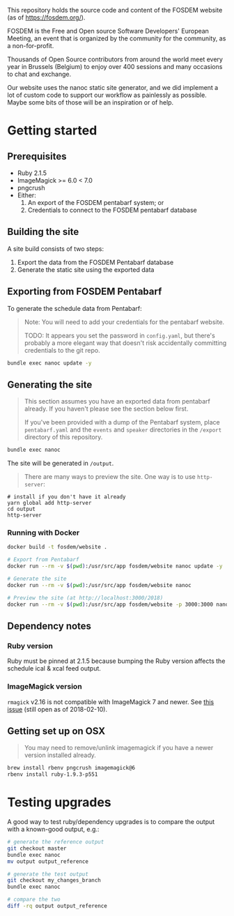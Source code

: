 This repository holds the source code and content of the FOSDEM website (as of https://fosdem.org/).

FOSDEM is the Free and Open source Software Developers' European Meeting,
an event that is organized by the community for the community, as a non-for-profit.

Thousands of Open Source contributors from around the world meet every year in Brussels (Belgium)
to enjoy over 400 sessions and many occasions to chat and exchange.

Our website uses the nanoc static site generator, and we did implement a lot of custom
code to support our workflow as painlessly as possible.
Maybe some bits of those will be an inspiration or of help.

# Getting started

## Prerequisites

- Ruby 2.1.5
- ImageMagick >= 6.0 < 7.0
- pngcrush
- Either:
  1. An export of the FOSDEM pentabarf system; or
  2. Credentials to connect to the FOSDEM pentabarf database


## Building the site

A site build consists of two steps:

1. Export the data from the FOSDEM Pentabarf database
2. Generate the static site using the exported data

## Exporting from FOSDEM Pentabarf

To generate the schedule data from Pentabarf:

> Note: You will need to add your credentials for the pentabarf website.
>
> TODO: It appears you set the password in `config.yaml`, but there's probably a more elegant way that doesn't risk accidentally committing credentials to the git repo.

```bash
bundle exec nanoc update -y
```

## Generating the site

> This section assumes you have an exported data from pentabarf already. If you haven't please see the section below first.
> 
> If you've been provided with a dump of the Pentabarf system, place `pentabarf.yaml` and the `events` and `speaker` directories in the `/export` directory of this repository.

```bash
bundle exec nanoc
```

The site will be generated in `/output`.

> There are many ways to preview the site. One way is to use `http-server`:

```
# install if you don't have it already
yarn global add http-server
cd output 
http-server
```

### Running with Docker

```bash
docker build -t fosdem/website .

# Export from Pentabarf
docker run --rm -v $(pwd):/usr/src/app fosdem/website nanoc update -y

# Generate the site
docker run --rm -v $(pwd):/usr/src/app fosdem/website nanoc

# Preview the site (at http://localhost:3000/2018)
docker run --rm -v $(pwd):/usr/src/app fosdem/website -p 3000:3000 nanoc view
```

## Dependency notes

### Ruby version

Ruby must be pinned at 2.1.5 because bumping the Ruby version affects the schedule ical & xcal feed output.

### ImageMagick version

`rmagick` v2.16 is not compatible with ImageMagick 7 and newer. See [this issue](https://github.com/rmagick/rmagick/issues/267) (still open as of 2018-02-10).

## Getting set up on OSX

> You may need to remove/unlink imagemagick if you have a newer version installed already.

```bash
brew install rbenv pngcrush imagemagick@6
rbenv install ruby-1.9.3-p551
```
# Testing upgrades

A good way to test ruby/dependency upgrades is to compare the output with a known-good output, e.g.:

```bash
# generate the reference output
git checkout master
bundle exec nanoc 
mv output output_reference

# generate the test output
git checkout my_changes_branch
bundle exec nanoc

# compare the two
diff -rq output output_reference
```
